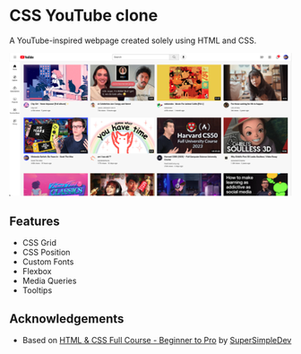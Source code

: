 
# CSS YouTube clone

A YouTube-inspired webpage created solely using HTML and CSS.

![Image](screenshots/main.png)


## Features

- CSS Grid
- CSS Position
- Custom Fonts
- Flexbox
- Media Queries
- Tooltips


## Acknowledgements

 - Based on [HTML & CSS Full Course - Beginner to Pro](https://www.youtube.com/watch?v=G3e-cpL7ofc&t=6753s&ab_channel=SuperSimpleDev) by [SuperSimpleDev](https://www.youtube.com/@SuperSimpleDev)

